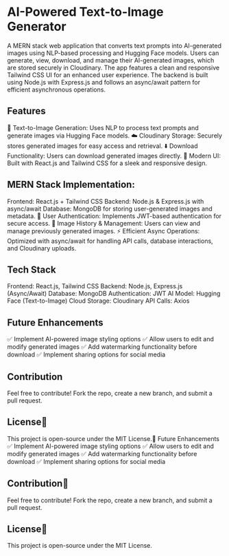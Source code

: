 
# AI-Powered Text-to-Image Generator
A MERN stack web application that converts text prompts into AI-generated images using NLP-based processing and Hugging Face models. Users can generate, view, download, and manage their AI-generated images, which are stored securely in Cloudinary. The app features a clean and responsive Tailwind CSS UI for an enhanced user experience. The backend is built using Node.js with Express.js and follows an async/await pattern for efficient asynchronous operations.

##  Features
📝 Text-to-Image Generation: Uses NLP to process text prompts and generate images via Hugging Face models.
☁️ Cloudinary Storage: Securely stores generated images for easy access and retrieval.
⬇️ Download Functionality: Users can download generated images directly.
🎨 Modern UI: Built with React.js and Tailwind CSS for a sleek and responsive design.

## MERN Stack Implementation:
Frontend: React.js + Tailwind CSS
Backend: Node.js & Express.js with async/await
Database: MongoDB for storing user-generated images and metadata.
🔐 User Authentication: Implements JWT-based authentication for secure access.
📜 Image History & Management: Users can view and manage previously generated images.
⚡ Efficient Async Operations: Optimized with async/await for handling API calls, database interactions, and Cloudinary uploads.

## Tech Stack
Frontend: React.js, Tailwind CSS
Backend: Node.js, Express.js (Async/Await)
Database: MongoDB
Authentication: JWT
AI Model: Hugging Face (Text-to-Image)
Cloud Storage: Cloudinary
API Calls: Axios

## Future Enhancements
✅ Implement AI-powered image styling options
✅ Allow users to edit and modify generated images
✅ Add watermarking functionality before download
✅ Implement sharing options for social media

## Contribution
Feel free to contribute! Fork the repo, create a new branch, and submit a pull request.

## License📜
This project is open-source under the MIT License.🎯 Future Enhancements
✅ Implement AI-powered image styling options
✅ Allow users to edit and modify generated images
✅ Add watermarking functionality before download
✅ Implement sharing options for social media

 ## Contribution🤝
Feel free to contribute! Fork the repo, create a new branch, and submit a pull request.

 ## License📜
This project is open-source under the MIT License.

